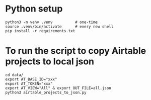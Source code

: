 
# Python setup 
```
python3 -m venv .venv          # one-time
source .venv/bin/activate      # every new shell
pip install -r requirements.txt
```

# To run the script to copy Airtable projects to local json
```
cd data/
export AT_BASE_ID="xxx"
export AT_TOKEN="xxx"
export AT_VIEW="All" & export OUT_FILE=all.json
python3 airtable_projects_to_json.py
```
